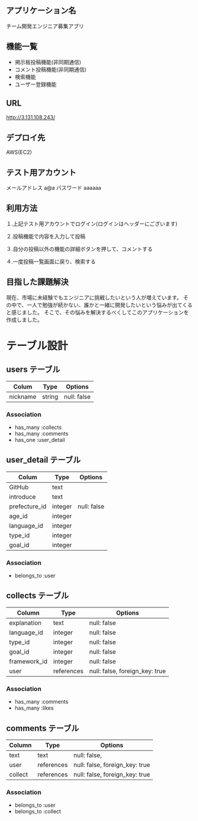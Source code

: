 ## アプリケーション名 
チーム開発エンジニア募集アプリ

## 機能一覧
- 掲示板投稿機能(非同期通信)
- コメント投稿機能(非同期通信)
- 検索機能
- ユーザー登録機能

## URL
http://3.131.108.243/

## デプロイ先
AWS(EC2)

## テスト用アカウント
メールアドレス  a@a
パスワード  aaaaaa

## 利用方法

１.上記テスト用アカウントでログイン(ログインはヘッダーにございます)

２.投稿機能で内容を入力して投稿

３.自分の投稿以外の機能の詳細ボタンを押して、コメントする

４.一度投稿一覧画面に戻り、検索する

## 目指した課題解決	
現在、市場に未経験でもエンジニアに挑戦したいという人が増えています。
その中で、一人で勉強が続かない、誰かと一緒に開発したいという悩みが出てくると感じました。
そこで、その悩みを解決するべくしてこのアプリケーションを作成しました。

# テーブル設計

## users テーブル
| Colum             | Type    | Options                   |
| --------          | ------  | ----------                |
| nickname          | string  | null: false               |

### Association

- has_many :collects
- has_many :comments
- has_one :user_detail

## user_detail テーブル
| Colum             | Type    | Options                   |
| --------          | ------  | ----------                |
| GitHub            | text    |                           |
| introduce         | text    |                           |
| prefecture_id     | integer | null: false               |
| age_id            | integer |                           |
| language_id       | integer |                           |
| type_id           | integer |                           |
| goal_id           | integer |                           |

### Association

- belongs_to :user

## collects テーブル

| Column          | Type      | Options                        |
| ------          | ------    | -----------                    |
| explanation     | text      | null: false                    |
| language_id     | integer   | null: false                    |
| type_id         | integer   | null: false                    |
| goal_id         | integer   | null: false                    |
| framework_id    | integer   | null: false                    |
| user            | references| null: false, foreign_key: true |

### Association

- has_many :comments
- has_many :likes


## comments テーブル

| Column           | Type       | Options                        |
| -------          | ---------- | ------------------------------ |
| text             | text       | null: false,                   |
| user             | references | null: false, foreign_key: true |
| collect          | references | null: false, foreign_key: true |
### Association

- belongs_to :user
- belongs_to :collect